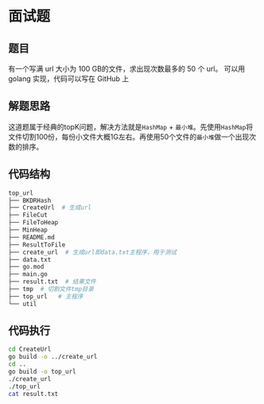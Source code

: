 # 面试题
## 题目
有一个写满 url 大小为 100 GB的文件，求出现次数最多的 50 个 url。 可以用 golang 实现，代码可以写在 GitHub 上
## 解题思路
这道题属于经典的topK问题，解决方法就是`HashMap` + `最小堆`。先使用`HashMap`将文件切割100份，每份小文件大概1G左右。再使用50个文件的`最小堆`做一个出现次数的排序。

## 代码结构
```bash
top_url
├── BKDRHash  
├── CreateUrl  # 生成url
├── FileCut    
├── FileToHeap
├── MinHeap
├── README.md
├── ResultToFile
├── create_url  # 生成url即data.txt主程序，用于测试
├── data.txt
├── go.mod
├── main.go     
├── result.txt  # 结果文件
├── tmp  # 切割文件tmp目录
├── top_url   # 主程序
└── util
```

## 代码执行
```bash
cd CreateUrl 
go build -o ../create_url
cd ..
go build -o top_url
./create_url
./top_url
cat result.txt
```

